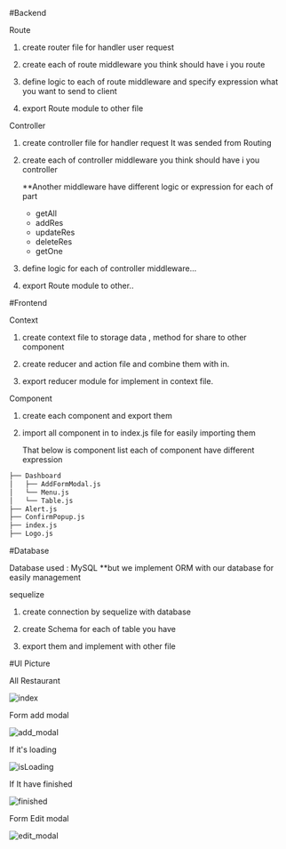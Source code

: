 #Backend

Route

1. create router file for handler user request

2. create each of route middleware you think should have i you route

3. define logic to each of route middleware and specify expression what you want to send to client

4. export Route module to other file 

Controller 

1. create controller file for handler request It was sended from Routing 

2. create each of controller middleware you think should have i you controller
	
	**Another middleware have different logic or expression for each of part 

	- getAll  
	- addRes 
	- updateRes 
	- deleteRes 
	- getOne

3. define logic for each of controller middleware...

4. export Route module to other..

#Frontend

Context 

1. create context file to storage data , method for share to other component

2. create reducer and action file and combine them with in.

3. export reducer module for implement in context file.

Component 

1. create each component and export them 

2. import all component in to index.js file for easily importing them

	That below is component list each of component have different expression

```bash
├── Dashboard
│   ├── AddFormModal.js 
│   └── Menu.js
│   └── Table.js
├── Alert.js 
├── ConfirmPopup.js
├── index.js
├── Logo.js

```

#Database

Database used : MySQL 
**but we implement ORM with our database for easily management

sequelize 

1. create connection by sequelize with database 

2. create Schema for each of table you have 

3. export them and implement with other file

#UI Picture 

All Restaurant 

![index](https://github.com/gunktp14/GrabRestaurant/assets/120033691/d5f34fa0-0a12-4210-a496-541f4551810e)

Form add modal 

![add_modal](https://github.com/gunktp14/GrabRestaurant/assets/120033691/12231634-a57c-4504-90fd-f99c359d11c0)

If it's loading

![isLoading](https://github.com/gunktp14/GrabRestaurant/assets/120033691/44e573bd-6e83-4743-a842-158f6a06fab7)

If It have finished

![finished](https://github.com/gunktp14/GrabRestaurant/assets/120033691/ac92d2a2-b493-4078-bc27-acfec12881c3)

Form Edit modal 

![edit_modal](https://github.com/gunktp14/GrabRestaurant/assets/120033691/a3e4a398-9e59-4057-ae30-0f610bd7c9b7)



